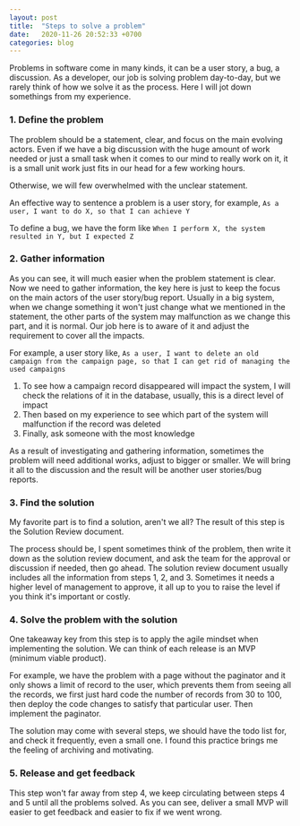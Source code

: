```yaml
---
layout: post
title:  "Steps to solve a problem"
date:   2020-11-26 20:52:33 +0700
categories: blog
---
```


 Problems in software come in many kinds, it can be a user story, a bug, a discussion. As a developer, our job is solving problem day-to-day, but we rarely think of how we solve it as the process.
 Here I will jot down somethings from my experience.

### 1. Define the problem
The problem should be a statement, clear, and focus on the main evolving actors. Even if we have a big discussion with the huge amount of work needed or just a small task when it comes to our mind to really work on it, it is a small unit work just fits in our head for a few working hours.

Otherwise, we will few overwhelmed with the unclear statement.

An effective way to sentence a problem is a user story, for example,
`As a user, I want to do X, so that I can achieve Y`

To define a bug, we have the form like
`When I perform X, the system resulted in Y, but I expected Z`

### 2. Gather information
As you can see, it will much easier when the problem statement is clear. Now we need to gather information, the key here is just to keep the focus on the main actors of the user story/bug report. Usually in a big system, when we change something it won't just change what we mentioned in the statement, the other parts of the system may malfunction as we change this part, and it is normal. Our job here is to aware of it and adjust the requirement to cover all the impacts.

For example, a user story like,
`As a user, I want to delete an old campaign from the campaign page, so that I can get rid of managing the used campaigns`

1. To see how a campaign record disappeared will impact the system, I will check the relations of it in the database, usually, this is a direct level of impact
2. Then based on my experience to see which part of the system will malfunction if the record was deleted
3. Finally, ask someone with the most knowledge

As a result of investigating and gathering information, sometimes the problem will need additional works, adjust to bigger or smaller. We will bring it all to the discussion and the result will be another user stories/bug reports.

### 3. Find the solution
My favorite part is to find a solution, aren't we all? The result of this step is the Solution Review document.

The process should be, I spent sometimes think of the problem, then write it down as the solution review document, and ask the team for the approval or discussion if needed, then go ahead.
The solution review document usually includes all the information from steps 1, 2, and 3. Sometimes it needs a higher level of management to approve, it all up to you to raise the level if you think it's important or costly.

### 4. Solve the problem with the solution
One takeaway key from this step is to apply the agile mindset when implementing the solution. We can think of each release is an MVP (minimum viable product).

For example, we have the problem with a page without the paginator and it only shows a limit of record to the user, which prevents them from seeing all the records, we first just hard code the number of records from 30 to 100, then deploy the code changes to satisfy that particular user. Then implement the paginator.

The solution may come with several steps, we should have the todo list for, and check it frequently, even a small one. I found this practice brings me the feeling of archiving and motivating.

### 5. Release and get feedback

This step won't far away from step 4, we keep circulating between steps 4 and 5 until all the problems solved. As you can see, deliver a small MVP will easier to get feedback and easier to fix if we went wrong.

